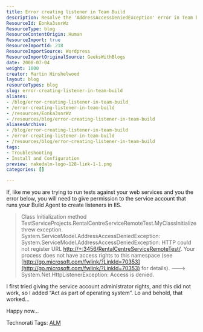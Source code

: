 ```yaml
---
title: Error creating listener in Team Build
description: Resolve the 'AddressAccessDeniedException' error in Team Build by granting the right permissions to your service account. Get expert tips and solutions!
ResourceId: Eonka3snrWz
ResourceType: blog
ResourceContentOrigin: Human
ResourceImport: true
ResourceImportId: 218
ResourceImportSource: Wordpress
ResourceImportOriginalSource: GeeksWithBlogs
date: 2008-07-04
weight: 1000
creator: Martin Hinshelwood
layout: blog
resourceTypes: blog
slug: error-creating-listener-in-team-build
aliases:
- /blog/error-creating-listener-in-team-build
- /error-creating-listener-in-team-build
- /resources/Eonka3snrWz
- /resources/blog/error-creating-listener-in-team-build
aliasesArchive:
- /blog/error-creating-listener-in-team-build
- /error-creating-listener-in-team-build
- /resources/blog/error-creating-listener-in-team-build
tags:
- Troubleshooting
- Install and Configuration
preview: nakedalm-logo-128-link-1-1.png
categories: []

---
```

If, like me you are trying to run tests against your web services and you the error below, you will need to give permission to the service account that runs your Build Agent to create listeners in IIS.

> Class Initialization method TestServiceProjects.RentalCentreServiceRemoteTest.MyClassInitialize threw exception. System.ServiceModel.AddressAccessDeniedException:  System.ServiceModel.AddressAccessDeniedException: HTTP could not register URL [http://+:3456/RentalCentreServiceRemoteTest/](http://+:3456/RentalCentreServiceRemoteTest/). Your process does not have access rights to this namespace (see [http://go.microsoft.com/fwlink/?LinkId=70353](http://go.microsoft.com/fwlink/?LinkId=70353) for details). --->  System.Net.HttpListenerException: Access is denied.

I first tried giving the service account administrator rights, and this did not work, so I added “Act as part of operating system”. Lo and behold, that worked…

Happy now…

Technorati Tags: [ALM](http://technorati.com/tags/ALM)
